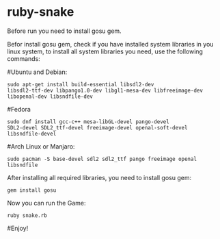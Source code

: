 # ruby-snake
Before run you need to install gosu gem.

Befor install gosu gem, check if you have installed system libraries in you linux system,
to install all system libraries you need, use the following commands:

#Ubuntu and Debian:

<code>sudo apt-get install build-essential libsdl2-dev libsdl2-ttf-dev libpango1.0-dev libgl1-mesa-dev libfreeimage-dev libopenal-dev libsndfile-dev</code>

#Fedora

<code>sudo dnf install gcc-c++ mesa-libGL-devel pango-devel SDL2-devel SDL2_ttf-devel freeimage-devel openal-soft-devel libsndfile-devel</code>

#Arch Linux or Manjaro:

<code>sudo pacman -S base-devel sdl2 sdl2_ttf pango freeimage openal libsndfile</code>


After installing all required libraries, you need to install gosu gem:

<code>gem install gosu</code>

Now you can run the Game:

<code>ruby snake.rb</code>

#Enjoy!

